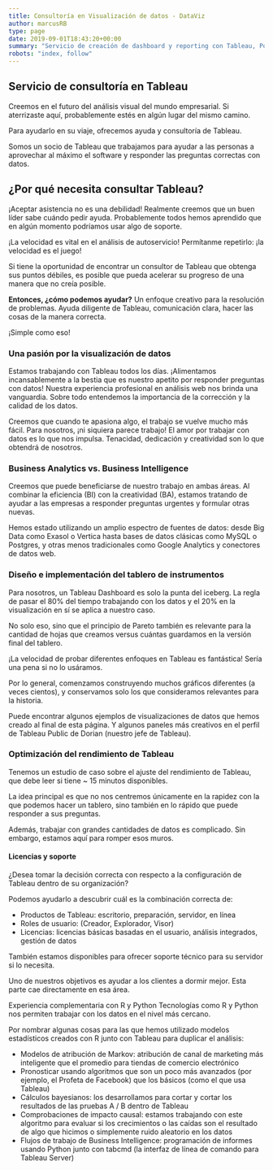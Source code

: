 ```yaml
---
title: Consultoría en Visualización de datos - DataViz
author: marcusRB
type: page
date: 2019-09-01T18:43:20+00:00
summary: "Servicio de creación de dashboard y reporting con Tableau, PowerBI, Google Data Studio."
robots: "index, follow"
---
```


## Servicio de consultoría en Tableau

Creemos en el futuro del análisis visual del mundo empresarial. Si aterrizaste aquí, probablemente estés en algún lugar del mismo camino.

Para ayudarlo en su viaje, ofrecemos ayuda y consultoría de Tableau.

Somos un socio de Tableau que trabajamos para ayudar a las personas a aprovechar al máximo el software y responder las preguntas correctas con datos.


## ¿Por qué necesita consultar Tableau?

¡Aceptar asistencia no es una debilidad! Realmente creemos que un buen líder sabe cuándo pedir ayuda. Probablemente todos hemos aprendido que en algún momento podríamos usar algo de soporte.

¡La velocidad es vital en el análisis de autoservicio! Permítanme repetirlo: ¡la velocidad es el juego!

Si tiene la oportunidad de encontrar un consultor de Tableau que obtenga sus puntos débiles, es posible que pueda acelerar su progreso de una manera que no creía posible.

**Entonces, ¿cómo podemos ayudar?**
Un enfoque creativo para la resolución de problemas. Ayuda diligente de Tableau, comunicación clara, hacer las cosas de la manera correcta.

¡Simple como eso!

### Una pasión por la visualización de datos
Estamos trabajando con Tableau todos los días. ¡Alimentamos incansablemente a la bestia que es nuestro apetito por responder preguntas con datos!
Nuestra experiencia profesional en análisis web nos brinda una vanguardia. Sobre todo entendemos la importancia de la corrección y la calidad de los datos.

Creemos que cuando te apasiona algo, el trabajo se vuelve mucho más fácil. Para nosotros, ¡ni siquiera parece trabajo!
El amor por trabajar con datos es lo que nos impulsa. Tenacidad, dedicación y creatividad son lo que obtendrá de nosotros.


### Business Analytics vs. Business Intelligence
Creemos que puede beneficiarse de nuestro trabajo en ambas áreas. Al combinar la eficiencia (BI) con la creatividad (BA), estamos tratando de ayudar a las empresas a responder preguntas urgentes y formular otras nuevas.

Hemos estado utilizando un amplio espectro de fuentes de datos: desde Big Data como Exasol o Vertica hasta bases de datos clásicas como MySQL o Postgres, y otras menos tradicionales como Google Analytics y conectores de datos web.

### Diseño e implementación del tablero de instrumentos
Para nosotros, un Tableau Dashboard es solo la punta del iceberg. La regla de pasar el 80% del tiempo trabajando con los datos y el 20% en la visualización en sí se aplica a nuestro caso.

No solo eso, sino que el principio de Pareto también es relevante para la cantidad de hojas que creamos versus cuántas guardamos en la versión final del tablero.

¡La velocidad de probar diferentes enfoques en Tableau es fantástica! Sería una pena si no lo usáramos.

Por lo general, comenzamos construyendo muchos gráficos diferentes (a veces cientos), y conservamos solo los que consideramos relevantes para la historia.

Puede encontrar algunos ejemplos de visualizaciones de datos que hemos creado al final de esta página. Y algunos paneles más creativos en el perfil de Tableau Public de Dorian (nuestro jefe de Tableau).

### Optimización del rendimiento de Tableau
Tenemos un estudio de caso sobre el ajuste del rendimiento de Tableau, que debe leer si tiene ~ 15 minutos disponibles.

La idea principal es que no nos centremos únicamente en la rapidez con la que podemos hacer un tablero, sino también en lo rápido que puede responder a sus preguntas.

Además, trabajar con grandes cantidades de datos es complicado. Sin embargo, estamos aquí para romper esos muros.

#### Licencias y soporte
¿Desea tomar la decisión correcta con respecto a la configuración de Tableau dentro de su organización?

Podemos ayudarlo a descubrir cuál es la combinación correcta de:

* Productos de Tableau: escritorio, preparación, servidor, en línea
* Roles de usuario: (Creador, Explorador, Visor)
* Licencias: licencias básicas basadas en el usuario, análisis integrados, gestión de datos

También estamos disponibles para ofrecer soporte técnico para su servidor si lo necesita.

Uno de nuestros objetivos es ayudar a los clientes a dormir mejor. Esta parte cae directamente en esa área.

Experiencia complementaria con R y Python
Tecnologías como R y Python nos permiten trabajar con los datos en el nivel más cercano.

Por nombrar algunas cosas para las que hemos utilizado modelos estadísticos creados con R junto con Tableau para duplicar el análisis:

* Modelos de atribución de Markov: atribución de canal de marketing más inteligente que el promedio para tiendas de comercio electrónico
* Pronosticar usando algoritmos que son un poco más avanzados (por ejemplo, el Profeta de Facebook) que los básicos (como el que usa Tableau)
* Cálculos bayesianos: los desarrollamos para cortar y cortar los resultados de las pruebas A / B dentro de Tableau
* Comprobaciones de impacto causal: estamos trabajando con este algoritmo para evaluar si los crecimientos o las caídas son el resultado de algo que hicimos o simplemente ruido aleatorio en los datos
* Flujos de trabajo de Business Intelligence: programación de informes usando Python junto con tabcmd (la interfaz de línea de comando para Tableau Server)

